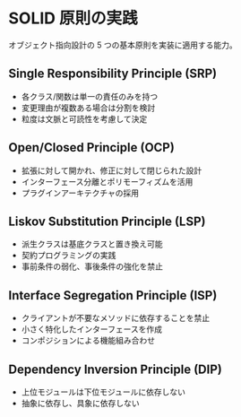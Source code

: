 # SOLID 原則の実践

オブジェクト指向設計の 5 つの基本原則を実装に適用する能力。

## Single Responsibility Principle (SRP)

- 各クラス/関数は単一の責任のみを持つ
- 変更理由が複数ある場合は分割を検討
- 粒度は文脈と可読性を考慮して決定

## Open/Closed Principle (OCP)

- 拡張に対して開かれ、修正に対して閉じられた設計
- インターフェース分離とポリモーフィズムを活用
- プラグインアーキテクチャの採用

## Liskov Substitution Principle (LSP)

- 派生クラスは基底クラスと置き換え可能
- 契約プログラミングの実践
- 事前条件の弱化、事後条件の強化を禁止

## Interface Segregation Principle (ISP)

- クライアントが不要なメソッドに依存することを禁止
- 小さく特化したインターフェースを作成
- コンポジションによる機能組み合わせ

## Dependency Inversion Principle (DIP)

- 上位モジュールは下位モジュールに依存しない
- 抽象に依存し、具象に依存しない

